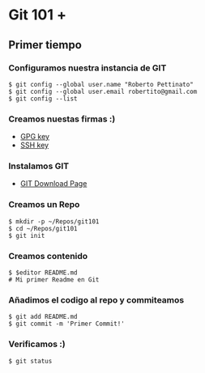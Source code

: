 # Git 101 +

## Primer tiempo

### Configuramos nuestra instancia de GIT

```
$ git config --global user.name "Roberto Pettinato"
$ git config --global user.email robertito@gmail.com
$ git config --list
```

### Creamos nuestas firmas :)

- [GPG key](https://docs.github.com/en/authentication/managing-commit-signature-verification/generating-a-new-gpg-key)
- [SSH key](https://docs.github.com/es/authentication/connecting-to-github-with-ssh/generating-a-new-ssh-key-and-adding-it-to-the-ssh-agent)

### Instalamos GIT

- [GIT Download Page](https://git-scm.com/downloads)

### Creamos un Repo

```
$ mkdir -p ~/Repos/git101
$ cd ~/Repos/git101
$ git init
```

### Creamos contenido

```
$ $editor README.md
# Mi primer Readme en Git
```

### Añadimos el codigo al repo y commiteamos

```
$ git add README.md
$ git commit -m 'Primer Commit!'
```

### Verificamos :)

```
$ git status
```
